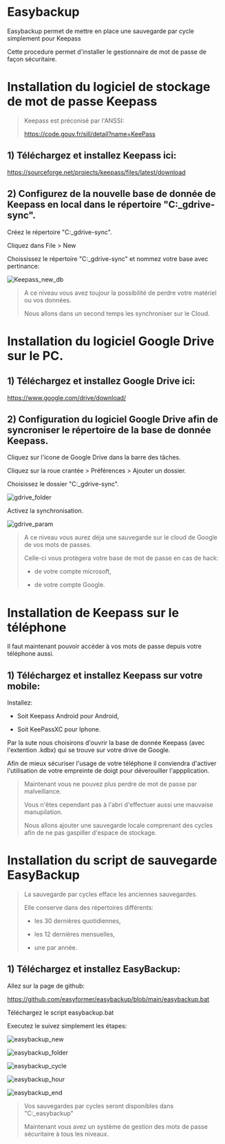 # Easybackup

Easybackup permet de mettre en place une sauvegarde par cycle simplement pour Keepass

Cette procedure permet d'installer le gestionnaire de mot de passe de façon sécuritaire.


# Installation du logiciel de stockage de mot de passe Keepass

> Keepass est préconisé par l'ANSSI:
>
> https://code.gouv.fr/sill/detail?name=KeePass

	
## 1) Téléchargez et installez Keepass ici:

https://sourceforge.net/projects/keepass/files/latest/download

	
## 2) Configurez de la nouvelle base de donnée de Keepass en local dans le répertoire "C:\_gdrive-sync\".

Créez le répertoire "C:\_gdrive-sync\".

Cliquez dans File > New 

Choississez le répertoire "C:\_gdrive-sync\" et nommez votre base avec pertinance:

![Keepass_new_db](assets/Keepass_new_db.png "Keepass_new_db")


> A ce niveau vous avez toujour la possibilité de perdre votre matériel ou vos données.
>
> Nous allons dans un second temps les synchroniser sur le Cloud.


# Installation du logiciel Google Drive sur le PC.


## 1) Téléchargez et installez Google Drive ici:

https://www.google.com/drive/download/


## 2) Configuration du logiciel Google Drive afin de syncroniser le répertoire de la base de donnée Keepass.

Cliquez sur l'icone de Google Drive dans la barre des tâches.

Cliquez sur la roue crantée > Préférences > Ajouter un dossier.

Choisissez le dossier "C:\_gdrive-sync\".

![gdrive_folder](assets/gdrive_folder.png "gdrive_folder")

Activez la synchronisation.

![gdrive_param](assets/gdrive_param.png "gdrive_param")


> A ce niveau vous aurez déja une sauvegarde sur le cloud de Google de vos mots de passes.
>
> Celle-ci vous protègera votre base de mot de passe en cas de hack:
>
> - de votre compte microsoft,
>
> - de votre compte Google.


# Installation de Keepass sur le téléphone

Il faut maintenant pouvoir accéder à vos mots de passe depuis votre téléphone aussi.

 
## 1) Téléchargez et installez Keepass sur votre mobile:

Installez:

 - Soit Keepass Android pour Android,
 
 - Soit KeePassXC pour Iphone.


Par la sute nous choisirons d'ouvrir la base de donnée Keepass (avec l'extention .kdbx) qui se trouve sur votre drive de Google.

Afin de mieux sécuriser l'usage de votre téléphone il conviendra d'activer l'utilisation de votre empreinte de doigt pour déverouiller l'appplication.


> Maintenant vous ne pouvez plus perdre de mot de passe par malveillance.
>
> Vous n'êtes cependant pas à l'abri d'effectuer aussi une mauvaise manupilation.
>
> Nous allons ajouter une sauvegarde locale comprenant des cycles afin de ne pas gaspiller d'espace de stockage.


# Installation du script de sauvegarde EasyBackup

> La sauvegarde par cycles efface les anciennes sauvegardes.
>
> Elle conserve dans des répertoires différents:
>
> - les 30 dernières quotidiennes,
>
> - les 12 dernières mensuelles,
>
> - une par année.

 
## 1) Téléchargez et installez EasyBackup:

Allez sur la page de github:

https://github.com/easyformer/easybackup/blob/main/easybackup.bat

Téléchargez le script easybackup.bat

Executez le suivez simplement les étapes:

![easybackup_new](assets/easybackup_new.png "easybackup_new")

![easybackup_folder](assets/easybackup_folder.png "easybackup_folder")

![easybackup_cycle](assets/easybackup_cycle.png "easybackup_cycle")

![easybackup_hour](assets/easybackup_hour.png "easybackup_hour")

![easybackup_end](assets/easybackup_end.png "easybackup_end")


>
> Vos sauvegardes par cycles seront disponibles dans "C:\_easybackup"
>
> Maintenant vous avez un système de gestion des mots de passe sécuritaire à tous les niveaux.
>

